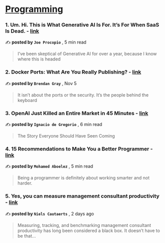 
<h1><a href=https://medium.com/tag/programming/recommended target="_blank" rel="noopener noreferrer">Programming</a></h1>
<h3>1. Um. Hi. This is What Generative AI Is For. It’s For When SaaS Is Dead. - <a href=https://medium.com/@jproco/um-hi-this-is-what-generative-ai-is-for-its-for-when-saas-is-dead-215f6ae328e4?source=tag_recommended_feed---------0-84----------programming----------30c9657d_3b61_4772_9451_665779b3ae8f------- target="_blank" rel="noopener noreferrer">link</a></h3>

✍️ **posted by `Joe Procopio`** <date> , 5 min read</date>

<blockquote>I’ve been skeptical of Generative AI for over a year, because I know where this is headed</blockquote>

<h3>2. Docker Ports: What Are You Really Publishing? - <a href=https://medium.com/@caring_lion_hedgehog_829/docker-ports-what-are-you-really-publishing-df473669093c?source=tag_recommended_feed---------1-107----------programming----------30c9657d_3b61_4772_9451_665779b3ae8f------- target="_blank" rel="noopener noreferrer">link</a></h3>

✍️ **posted by `Brendan Gray`** <date> , Nov 5</date>

<blockquote>It isn’t about the ports or the security. It’s the people behind the keyboard</blockquote>

<h3>3. OpenAI Just Killed an Entire Market in 45 Minutes - <a href=https://medium.com/@ignacio.de.gregorio.noblejas/openai-just-killed-an-entire-market-in-45-minutes-818b2a8ad33e?source=tag_recommended_feed---------2-85----------programming----------30c9657d_3b61_4772_9451_665779b3ae8f------- target="_blank" rel="noopener noreferrer">link</a></h3>

✍️ **posted by `Ignacio de Gregorio`** <date> , 6 min read</date>

<blockquote>The Story Everyone Should Have Seen Coming</blockquote>

<h3>4. 15 Recommendations to Make You a Better Programmer - <a href=https://medium.com/gitconnected/15-recommendations-to-make-you-a-better-programmer-0b145e4098de?source=tag_recommended_feed---------3-84----------programming----------30c9657d_3b61_4772_9451_665779b3ae8f------- target="_blank" rel="noopener noreferrer">link</a></h3>

✍️ **posted by `Mohamed Aboelez`** <date> , 5 min read</date>

<blockquote>Being a programmer is definitely about working smarter and not harder.</blockquote>

<h3>5. Yes, you can measure management consultant productivity - <a href=https://medium.com/@cautaerts/yes-you-can-measure-management-consultant-productivity-97da62984e7d?source=tag_recommended_feed---------4-107----------programming----------30c9657d_3b61_4772_9451_665779b3ae8f------- target="_blank" rel="noopener noreferrer">link</a></h3>

✍️ **posted by `Niels Cautaerts`** <date> , 2 days ago</date>

<blockquote>Measuring, tracking, and benchmarking management consultant productivity has long been considered a black box. It doesn’t have to be that…</blockquote>

